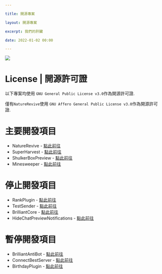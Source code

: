 ```yaml
---

title: 開源專案

layout: 開源專案

excerpt: 我們的肝臟

date: 2022-01-02 00:00

---
```


![](https://media.discordapp.net/attachments/596718421966716928/971190210928992267/AddText_05-04-06.36.35.png)

# License | 開源許可證

以下專案均使用 `GNU General Public License v3.0`作為開源許可證.

僅有` NatureRevive `使用 ` GNU Affero General Public License v3.0 `作為開源許可證.

# 主要開發項目

- NatureRevive - [點此前往](https://github.com/BrilliantServer/NatureRevive)
- SuperHarvest - [點此前往](https://github.com/BrilliantServer/SuperHarvest)
- ShulkerBoxPreview - [點此前往](https://github.com/BrilliantServer/ShulkerBoxPreview)
- Minesweeper - [點此前往](https://github.com/BrilliantServer/Minesweeper)

# 停止開發項目

- RankPlugin - [點此前往](https://github.com/BrilliantServer/RankPlugin)
- TestSender - [點此前往](https://github.com/BrilliantServer/TestSender)
- BrilliantCore - [點此前往](https://github.com/BrilliantServer/BrilliantCore)
- HideChatPreviewNotifications - [點此前往](https://github.com/BrilliantServer/HideChatPreviewNotifications)

# 暫停開發項目

- BrilliantAntiBot - [點此前往](https://github.com/BrilliantServer/BrilliantAntiBot)
- ConnectBestServer - [點此前往](https://github.com/BrilliantServer/ConnectBestServer)
- BirthdayPlugin - [點此前往](https://github.com/BrilliantServer/BirthdayPlugin)
